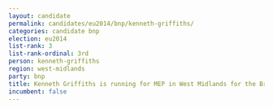 ```yaml
---
layout: candidate
permalink: candidates/eu2014/bnp/kenneth-griffiths/
categories: candidate bnp
election: eu2014
list-rank: 3
list-rank-ordinal: 3rd
person: kenneth-griffiths
region: west-midlands
party: bnp
title: Kenneth Griffiths is running for MEP in West Midlands for the British National Party
incumbent: false
---
```

